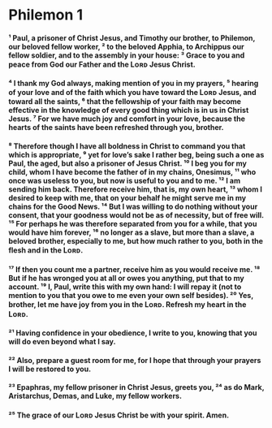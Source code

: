 # Philemon 1

#### ¹ Paul, a prisoner of Christ Jesus, and Timothy our brother, to Philemon, our beloved fellow worker, ² to the beloved Apphia, to Archippus our fellow soldier, and to the assembly in your house: ³ Grace to you and peace from God our Father and the Lᴏʀᴅ Jesus Christ. 


#### ⁴ I thank my God always, making mention of you in my prayers, ⁵ hearing of your love and of the faith which you have toward the Lᴏʀᴅ Jesus, and toward all the saints, ⁶ that the fellowship of your faith may become effective in the knowledge of every good thing which is in us in Christ Jesus. ⁷ For we have much joy and comfort in your love, because the hearts of the saints have been refreshed through you, brother. 


#### ⁸ Therefore though I have all boldness in Christ to command you that which is appropriate, ⁹ yet for love’s sake I rather beg, being such a one as Paul, the aged, but also a prisoner of Jesus Christ. ¹⁰ I beg you for my child, whom I have become the father of in my chains, Onesimus, ¹¹ who once was useless to you, but now is useful to you and to me. ¹² I am sending him back. Therefore receive him, that is, my own heart, ¹³ whom I desired to keep with me, that on your behalf he might serve me in my chains for the Good News. ¹⁴ But I was willing to do nothing without your consent, that your goodness would not be as of necessity, but of free will. ¹⁵ For perhaps he was therefore separated from you for a while, that you would have him forever, ¹⁶ no longer as a slave, but more than a slave, a beloved brother, especially to me, but how much rather to you, both in the flesh and in the Lᴏʀᴅ. 


#### ¹⁷ If then you count me a partner, receive him as you would receive me. ¹⁸ But if he has wronged you at all or owes you anything, put that to my account. ¹⁹ I, Paul, write this with my own hand: I will repay it (not to mention to you that you owe to me even your own self besides). ²⁰ Yes, brother, let me have joy from you in the Lᴏʀᴅ. Refresh my heart in the Lᴏʀᴅ. 


#### ²¹ Having confidence in your obedience, I write to you, knowing that you will do even beyond what I say. 


#### ²² Also, prepare a guest room for me, for I hope that through your prayers I will be restored to you. 


#### ²³ Epaphras, my fellow prisoner in Christ Jesus, greets you, ²⁴ as do Mark, Aristarchus, Demas, and Luke, my fellow workers. 


#### ²⁵ The grace of our Lᴏʀᴅ Jesus Christ be with your spirit. Amen. 

